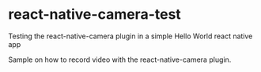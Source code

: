 # react-native-camera-test

Testing the react-native-camera plugin in a simple Hello World react native app

Sample on how to record video with the react-native-camera plugin.
